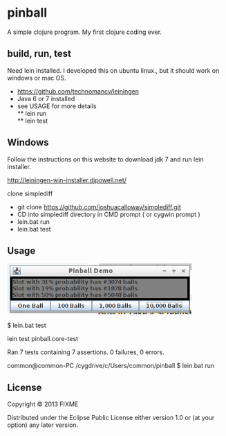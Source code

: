 # pinball

A simple clojure program.  My first clojure coding ever.

## build, run, test

Need lein installed.
I developed this on ubuntu linux., but it should work on windows or mac OS.

* https://github.com/technomancy/leiningen
* Java 6 or 7 installed
* see USAGE for more details<br>
  ** lein run  
  ** lein test


## Windows
Follow the instructions on this website to download jdk 7 and run lein installer. <br>

http://leiningen-win-installer.djpowell.net/ <br>

clone simplediff<br>
 - git clone https://github.com/joshuacalloway/simplediff.git
 - CD into simplediff directory in CMD prompt ( or cygwin prompt )
 - lein.bat run
 - lein.bat test


## Usage

![Alt text](pinball.jpg "Screen shot")

$ lein.bat test

lein test pinball.core-test

Ran 7 tests containing 7 assertions.
0 failures, 0 errors.

common@common-PC /cygdrive/c/Users/common/pinball
$ lein.bat run


## License

Copyright © 2013 FIXME

Distributed under the Eclipse Public License either version 1.0 or (at
your option) any later version.
